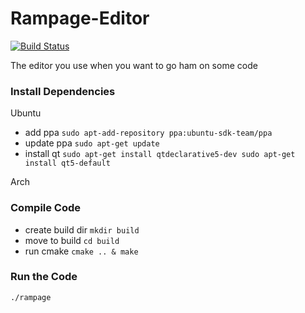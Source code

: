 Rampage-Editor
==============

[![Build Status](https://travis-ci.org/jed833/Rampage-Editor.svg?branch=master)](https://travis-ci.org/jed833/Rampage-Editor)

The editor you use when you want to go ham on some code

### Install Dependencies
Ubuntu
- add ppa ```sudo apt-add-repository ppa:ubuntu-sdk-team/ppa```
- update ppa ```sudo apt-get update```
- install qt ```sudo apt-get install qtdeclarative5-dev sudo apt-get install qt5-default```

Arch
### Compile Code
- create build dir ``` mkdir build ```
- move to build ``` cd build ```
- run cmake ```cmake .. & make```

### Run the Code
```
./rampage
```
